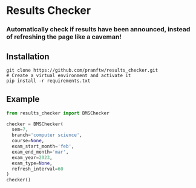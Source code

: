 # Results Checker
### Automatically check if results have been announced, instead of refreshing the page like a caveman!

## Installation
```
git clone https://github.com/pranftw/results_checker.git
# Create a virtual environment and activate it
pip install -r requirements.txt
```

## Example
```python
from results_checker import BMSChecker

checker = BMSChecker(
  sem=7,
  branch='computer science',
  course=None,
  exam_start_month='feb',
  exam_end_month='mar',
  exam_year=2023,
  exam_type=None,
  refresh_interval=60
)
checker()
```